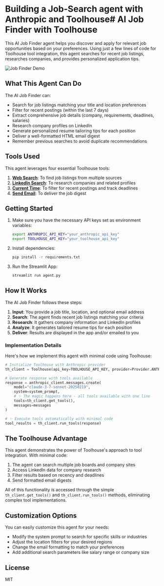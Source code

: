 # Building a Job-Search agent with Anthropic and Toolhouse# AI Job Finder with Toolhouse

This AI Job Finder agent helps you discover and apply for relevant job opportunities based on your preferences. Using just a few lines of code for Toolhouse tool integration, this agent searches for recent job listings, researches companies, and provides personalized application tips.

![Job Finder Demo](demo.gif)

## What This Agent Can Do

The AI Job Finder can:

- Search for job listings matching your title and location preferences
- Filter for recent postings (within the last 7 days)
- Extract comprehensive job details (company, requirements, deadlines, salaries)
- Research company profiles on LinkedIn
- Generate personalized resume tailoring tips for each position
- Deliver a well-formatted HTML email digest
- Remember previous searches to avoid duplicate recommendations

## Tools Used

This agent leverages four essential Toolhouse tools:

1. **[Web Search](https://app.toolhouse.ai/store/web_search)**: To find job listings from multiple sources
2. **[LinkedIn Search](https://app.toolhouse.ai/store/linkedin_search)**: To research companies and related profiles
3. **[Current Time](https://app.toolhouse.ai/store/current_time)**: To filter for recent postings and track deadlines
4. **[Send Email](https://app.toolhouse.ai/store/send_email)**: To deliver the job digest

## Getting Started

1. Make sure you have the necessary API keys set as environment variables:
   ```bash
   export ANTHROPIC_API_KEY="your_anthropic_api_key"
   export TOOLHOUSE_API_KEY="your_toolhouse_api_key"
   ```

2. Install dependencies:
   ```bash
   pip install -r requirements.txt
   ```

3. Run the Streamlit App:
   ```bash
   streamlit run agent.py
   ```

## How It Works

The AI Job Finder follows these steps:

1. **Input**: You provide a job title, location, and optional email address
2. **Search**: The agent finds recent job listings matching your criteria
3. **Research**: It gathers company information and LinkedIn profiles
4. **Analyze**: It generates tailored resume tips for each position
5. **Deliver**: Results are displayed in the app and/or emailed to you

### Implementation Details

Here's how we implement this agent with minimal code using Toolhouse:

```python
# Initialize Toolhouse with Anthropic provider
th_client = Toolhouse(api_key=TOOLHOUSE_API_KEY, provider=Provider.ANTHROPIC)

# Generate response with tools available
response = anthropic_client.messages.create(
    model="claude-3-7-sonnet-20250219",
    system=system_prompt,
    # ✨ The magic happens here - all tools available with one line
    tools=th_client.get_tools(),
    messages=messages
)

# ✨ Execute tools automatically with minimal code
tool_results = th_client.run_tools(response)
```

## The Toolhouse Advantage

This agent demonstrates the power of Toolhouse's approach to tool integration. With minimal code:

1. The agent can search multiple job boards and company sites
2. Access LinkedIn data for company research
3. Filter results based on recency and deadlines
4. Send formatted email digests

All of this functionality is accessed through the simple `th_client.get_tools()` and `th_client.run_tools()` methods, eliminating complex tool implementations.

## Customization Options

You can easily customize this agent for your needs:

- Modify the system prompt to search for specific skills or industries
- Adjust the location filters for your desired regions
- Change the email formatting to match your preferences
- Add additional search parameters like salary range or company size

## License

MIT
